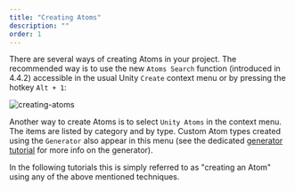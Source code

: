 ```yaml
---
title: "Creating Atoms"
description: ""
order: 1
---
```


There are several ways of creating Atoms in your project. The recommended way is to use the new `Atoms Search` function (introduced in 4.4.2) accessible in the usual Unity `Create` context menu or by pressing the hotkey `Alt + 1`:

![creating-atoms](https://unity-atoms.github.io/unity-atoms/assets/creating-atoms/atoms-creation.gif)

Another way to create Atoms is to select `Unity Atoms` in the context menu. The items are listed by category and by type. Custom Atom types created using the `Generator` also appear in this menu (see the dedicated [generator tutorial](https://unity-atoms.github.io/unity-atoms/tutorials/generator) for more info on the generator).

In the following tutorials this is simply referred to as "creating an Atom" using any of the above mentioned techniques.